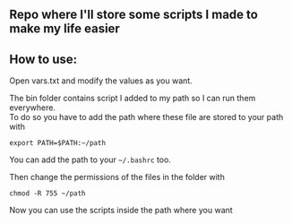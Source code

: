 ## Repo where I'll store some scripts I made to make my life easier

## How to use:

Open vars.txt and modify the values as you want.

The bin folder contains script I added to my path so I can run them everywhere.\
To do so you have to add the path where these file are stored to your path with 

    export PATH=$PATH:~/path

You can add the path to your `~/.bashrc` too.

Then change the permissions of the files in the folder with

    chmod -R 755 ~/path

Now you can use the scripts inside the path where you want